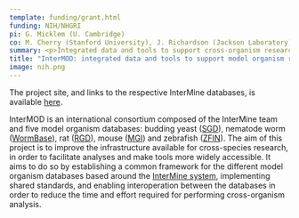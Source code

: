 ```yaml
---
template: funding/grant.html
funding: NIH/NHGRI
pi: G. Micklem (U. Cambridge)
co: M. Cherry (Stanford University), J. Richardson (Jackson Laboratory), L. Stein (OICR, Toronto), E. Worthey (Medical College of Wisconsin), M. Westerfield (U. Oregon)
summary: <p>Integrated data and tools to support cross-organism research in major model organisms including yeast, worm, fly, mouse, rat and zebrafish.</p>
title: "InterMOD: integrated data and tools to support model organism research"
image: nih.png
---
```

The project site, and links to the respective InterMine databases, is available [here](http://www.crossmodel.org/).

InterMOD is an international consortium composed of the InterMine team and five model organism databases: budding yeast ([SGD](http://www.yeastgenome.org/)), nematode worm ([WormBase](http://www.wormbase.org/)), rat  ([RGD](http://rgd.mcw.edu/)), mouse ([MGI](http://www.informatics.jax.org/)) and zebrafish ([ZFIN](http://zfin.org/)). The aim of this project is to improve the infrastructure available for cross-species research, in order to facilitate analyses and make tools more widely accessible. It aims to do so by establishing a common framework for the different model organism databases based around the [InterMine system](/funding/intermine-and-humanmine), implementing shared standards, and enabling interoperation between the databases in order to reduce the time and effort required for performing cross-organism analysis.
